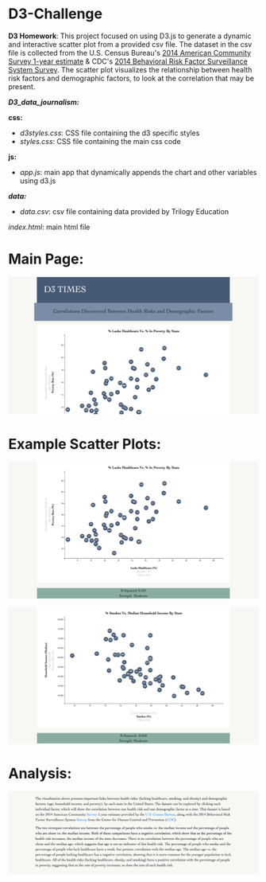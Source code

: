 # D3-Challenge
**D3 Homework**: This project focused on using D3.js to generate a dynamic and interactive scatter plot from a provided csv file. The dataset in the csv file is collected from the U.S. Census Bureau's [2014 American Community Survey 1-year estimate](https://data.census.gov/cedsci/table?q=2014%20ACS%201-year%20estimate&tid=ACSDT1Y2014.B24020) & CDC's [2014 Behavioral Risk Factor Surveillance System Survey](https://www.cdc.gov/brfss/annual_data/annual_2014.html). The scatter plot visualizes the relationship between health risk factors and demographic factors, to look at the correlation that may be present.

***D3_data_journalism:***

**css:**
- *d3styles.css*: CSS file containing the d3 specific styles
- *styles.css*: CSS file containing the main css code

**js:** 
- *app.js*: main app that dynamically appends the chart and other variables using d3.js

***data:***
- *data.csv*: csv file containing data provided by Trilogy Education

*index.html*: main html file

# Main Page:
![Main Page Screenshot](D3_data_journalism/images/main_page.png)

# Example Scatter Plots:
![Healthcare vs. Poverty](D3_data_journalism/images/healthcare_poverty.png)

![Smokes vs. Income](D3_data_journalism/images/smokes_income.png)

# Analysis:
![Article Analysis](D3_data_journalism/images/article.png)
